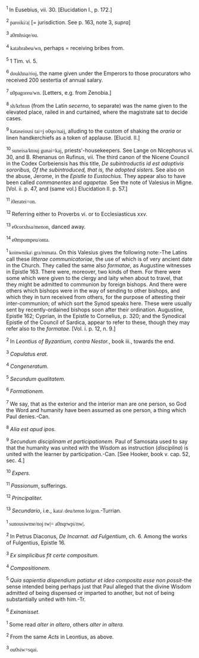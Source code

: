 <body>
 <p><a name="P3107_800008"></a>
 <sup>1 </sup>In Eusebius, vii. 30. [Elucidation I., p. 172.]</p>
 
 <p><a name="P3108_800716"></a>
 <sup>2 </sup><font face="SPIonic">paroiki/a|</font> [= jurisdiction. See p. 163, note 3, <i>supra</i>]</p>
 
 <p><a name="P3110_801562"></a>
 <sup>3 </sup><font face="SPIonic">a0rnhsiqe/ou</font>.</p>
 
 <p><a name="P3111_801834"></a>
 <sup>4 </sup><font face="SPIonic">katabrabeu/wn</font>, perhaps = receiving bribes from.</p>
 
 <p><a name="P3112_802031"></a>
 <sup>5 </sup>1 Tim. vi. 5.</p>
 
 <p><a name="P3113_802151"></a>
 <sup>6 </sup><font face="SPIonic">doukhna/rioj,</font> the name given under the Emperors to those procurators who received 200 sestertia of annual salary.</p>
 
 <p><a name="P3114_802832"></a>
 <sup>7 </sup><font face="SPIonic">u0pagoreu/wn</font>. [Letters, e.g. from Zenobia.] </p>
 
 <p><a name="P3115_803135"></a>
 <sup>8 </sup><font face="SPIonic">sh/krhton</font> (from the Latin <i>secerno</i>, to separate) was the name given to the elevated place, railed in and curtained, where the magistrate sat to decide cases.</p>
 
 <p><a name="P3117_804871"></a>
 <sup>9 </sup><font face="SPIonic">kataseiousi tai=j o0qo/naij</font>, alluding to the custom of shaking the <i>oraria</i> or linen handkerchiefs as a token of applause. [Elucid. II.]</p>
 
 <p><a name="P3118_805650"></a>
 <sup>10 </sup><font face="SPIonic">suneisa/ktouj gunai=kaj</font>, priests'-housekeepers. See Lange on Nicephorus vi. 30, and B. Rhenanus on Rufinus, vii. The third canon of the Nicene Council in the Codex Corbeiensis has this title, <i>De subintroductis id est adoptivis sororibus, Of the subintroduced, that is, the adopted sisters.</i> See also on the abuse, Jerome, in the <i>Epistle to Eustochius.</i> They appear also to have been called <i>commanentes</i> and <i>agapetae.</i> See the note of Valesius in Migne. [Vol. ii. p. 47, and (same vol.) Elucidation II. p. 57.]</p>
 
 <p><a name="P3119_806808"></a>
 <sup>11 </sup><font face="SPIonic">i0eratei=on</font>.</p>
 
 <p><a name="P3121_807430"></a>
 <sup>12 </sup>Referring either to Proverbs vi. or to Ecclesiasticus xxv.</p>
 
 <p><a name="P3122_807539"></a>
 <sup>13 </sup><font face="SPIonic">e0corxhsa/menon</font>, danced away.</p>
 
 <p><a name="P3124_808356"></a>
 <sup>14 </sup><font face="SPIonic">e0mpompeu/onta</font>. </p>
 
 <p><a name="P3130_808670"></a>
 <sup>1 </sup><font face="SPIonic">koinwnika\ gra/mmata</font>. On this Valesius gives the following note:-The Latins call these <i>litterae communicatoriae</i>, the use of which is of very ancient date in the Church. They called the same also <i>formatae</i>, as Augustine witnesses in Epistle 163. There were, moreover, two kinds of them. For there were some which were given to the clergy and laity when about to travel, that they might be admitted to communion by foreign bishops. And there were others which bishops were in the way of sending to other bishops, and which they in turn received from others, for the purpose of attesting their inter-communion; of which sort the Synod speaks here. These were usually sent by recently-ordained bishops soon after their ordination. Augustine, Epistle 162; Cyprian, in the Epistle to Cornelius, p. 320; and the Synodical Epistle of the Council of Sardica, appear to refer to these, though they may refer also to the <i>formatae.</i> [Vol. i. p. 12, n. 9.]</p>
 
 <p><a name="P3137_809777"></a>
 <sup>2 </sup>In <i>Leontius of Byzantium, contra Nestor.</i>, book iii., towards the end.</p>
 
 <p><a name="P3138_809982"></a>
 <sup>3 </sup><i>Copulatus erat.</i></p>
 
 <p><a name="P3139_810049"></a>
 <sup>4 </sup><i>Congeneratum.</i></p>
 
 <p><a name="P3144_810151"></a>
 <sup>5 </sup><i>Secundum qualitatem.</i></p>
 
 <p><a name="P3145_810381"></a>
 <sup>6 </sup><i>Formationem.</i></p>
 
 <p><a name="P3150_811015"></a>
 <sup>7 </sup>We say, that as the exterior and the interior man are one person, so God the Word and humanity have been assumed as one person, a thing which Paul denies.-Can.</p>
 
 <p><a name="P3159_811637"></a>
 <sup>8 </sup><i>Alia est apud ipos.</i></p>
 
 <p><a name="P3164_811835"></a>
 <sup>9 </sup><i>Secundum disciplinam et participationem.</i> Paul of Samosata used to say that the humanity was united with the Wisdom as instruction (<i>disciplina</i>) is united with the learner by participation.-Can. [See Hooker, book v. cap. 52, sec. 4.]</p>
 
 <p><a name="P3165_812091"></a>
 <sup>10 </sup><i>Expers.</i></p>
 
 <p><a name="P3166_812127"></a>
 <sup>11 </sup><i>Passionum</i>, sufferings.</p>
 
 <p><a name="P3167_812402"></a>
 <sup>12 </sup><i>Principaliter.</i></p>
 
 <p><a name="P3168_812487"></a>
 <sup>13 </sup><i>Secundario</i>, i.e., <font face="SPIonic">kata\ deu/teron lo/gon</font>.-Turrian.</p>
 
 <p><a name="P3173_812685"></a>
 <sup>1 </sup><font face="SPIonic">sunousiwme/noj tw|= a0nqrwpi/nw|</font>. </p>
 
 <p><a name="P3176_812791"></a>
 <sup>2 </sup>In Petrus Diaconus, <i>De Incarnat. ad Fulgentium</i>, ch. 6. Among the works of Fulgentius, Epistle 16.</p>
 
 <p><a name="P3177_813185"></a>
 <sup>3 </sup><i>Ex simplicibus fit certe compositum.</i></p>
 
 <p><a name="P3178_813479"></a>
 <sup>4 </sup><i>Compositionem.</i></p>
 
 <p><a name="P3179_813610"></a>
 <sup>5 </sup><i>Quia sapientia dispendium patiatur et ideo composita esse non possit</i>-the sense intended being perhaps just that Paul alleged that the divine Wisdom admitted of being dispensed or imparted to another, but not of being substantially united with him.-Tr.</p>
 
 <p><a name="P3180_814112"></a>
 <sup>6 </sup><i>Exinanisset.</i></p>
 
 <p><a name="P3185_814240"></a>
 <sup>1 </sup>Some read <i>alter in altero</i>, others <i>alter in altera.</i> </p>
 
 <p><a name="P3188_814458"></a>
 <sup>2 </sup>From the same <i>Acts</i> in Leontius, as above.</p>
 
 <p><a name="P3189_814539"></a>
 <sup>3 </sup><font face="SPIonic">ou0siw=sqai</font>.</p>
 
 </body>